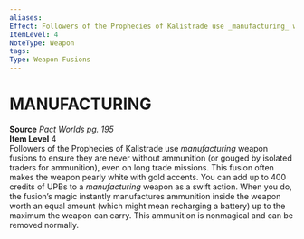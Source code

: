 ```yaml
---
aliases: 
Effect: Followers of the Prophecies of Kalistrade use _manufacturing_ weapon fusions to ensure they are never without ammunition (or gouged by isolated traders for ammunition), even on long trade missions. This fusion often makes the weapon pearly white with gold accents. You can add up to 400 credits of UPBs to a _manufacturing_ weapon as a swift action. When you do, the fusion’s magic instantly manufactures ammunition inside the weapon worth an equal amount (which might mean recharging a battery) up to the maximum the weapon can carry. This ammunition is nonmagical and can be removed normally.
ItemLevel: 4
NoteType: Weapon
tags: 
Type: Weapon Fusions
---
```

# MANUFACTURING
**Source** _Pact Worlds pg. 195_  
**Item Level** 4  
Followers of the Prophecies of Kalistrade use _manufacturing_ weapon fusions to ensure they are never without ammunition (or gouged by isolated traders for ammunition), even on long trade missions. This fusion often makes the weapon pearly white with gold accents. You can add up to 400 credits of UPBs to a _manufacturing_ weapon as a swift action. When you do, the fusion’s magic instantly manufactures ammunition inside the weapon worth an equal amount (which might mean recharging a battery) up to the maximum the weapon can carry. This ammunition is nonmagical and can be removed normally.